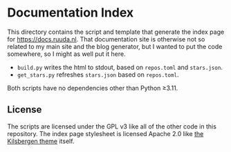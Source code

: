 # Documentation Index

This directory contains the script and template that generate the index page for
<https://docs.ruuda.nl>. That documentation site is otherwise not so related to
my main site and the blog generator, but I wanted to put the code somewhere, so
I might as well put it here.

 * `build.py` writes the html to stdout, based on `repos.toml` and `stars.json`.
 * `get_stars.py` refreshes `stars.json` based on `repos.toml`.

Both scripts have no dependencies other than Python ≥3.11.

## License

The scripts are licensed under the GPL v3 like all of the other code in this
repository. The index page stylesheet is licensed Apache 2.0 like [the
Kilsbergen theme](https://github.com/ruuda/kilsbergen) itself.
